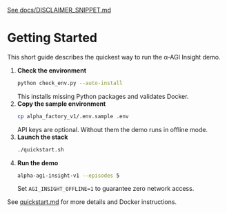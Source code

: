[See docs/DISCLAIMER_SNIPPET.md](DISCLAIMER_SNIPPET.md)

# Getting Started

This short guide describes the quickest way to run the α‑AGI Insight demo.

1. **Check the environment**
   ```bash
   python check_env.py --auto-install
   ```
   This installs missing Python packages and validates Docker.
2. **Copy the sample environment**
   ```bash
   cp alpha_factory_v1/.env.sample .env
   ```
   API keys are optional. Without them the demo runs in offline mode.
3. **Launch the stack**
   ```bash
   ./quickstart.sh
   ```
4. **Run the demo**
   ```bash
   alpha-agi-insight-v1 --episodes 5
   ```
   Set `AGI_INSIGHT_OFFLINE=1` to guarantee zero network access.

See [quickstart.md](quickstart.md) for more details and Docker instructions.
